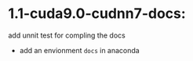 # 1.1-cuda9.0-cudnn7-docs:
add unnit test for compling the docs
  - add an envionment `docs` in anaconda 
